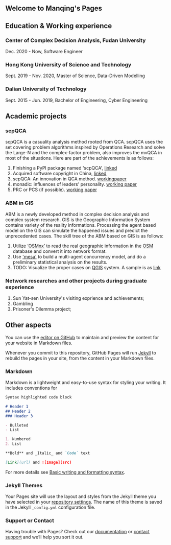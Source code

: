 ## Welcome to Manqing's Pages

## Education & Working experience
### Center of Complex Decision Analysis, Fudan University 
Dec. 2020 - Now, Software Engineer
### Hong Kong University of Science and Technology 
Sept. 2019 - Nov. 2020, Master of Science, Data-Driven Modelling
### Dalian University of Technology 
Sept. 2015 - Jun. 2019, Bachelor of Engineering, Cyber Engineering

## Academic projects
### scpQCA
scpQCA is a casuality analysis method rooted from QCA. scpQCA uses the set covering problem algorithms inspired by Operations Research and solve the Large-N and the complex-factor problem, also improves the mvQCA in most of the situations. Here are part of the achievements is as follows:
1. Finishing a PyPI package named 'scpQCA', [linked](PyPIlink)
2. Acquired software copyright in China, [linked](.jpg)
3. scpQCA: An innovation in QCA method. [workingpaper](.pdf)
4. monadic: influences of leaders' personality. [working paper](.pdf)
5. PRC or PCS (if possible). [working paper](.pdf)

### ABM in GIS
ABM is a newly developed method in complex decision analysis and complex system research. GIS is the Geographic Information System contains variety of the reality informations. Processing the agent based model on the GIS can simulate the happened issues and predict the unprecedented cases. The skill tree of the ABM based on GIS is as follows:
1. Utilize [‘OSMnx’](https://pypi.org/project/osmnx/) to read the real geographic information in the [OSM](https://www.openstreetmap.org/#map=11/31.2211/121.5934) database and convert it into network format.
2. Use ['mesa'](https://pypi.org/project/Mesa/) to build a multi-agent concurrency model, and do a preliminary statistical analysis on the results.
3. TODO: Visualize the proper cases on [QGIS](https://www.qgis.org/en/site/) system. A sample is as [link](todo)

### Network researches and other projects during graduate experience
1. Sun Yat-sen University's visiting exprience and achievements;
2. Gambling 
3. Prisoner's Dilemma project;

### 


## Other aspects


You can use the [editor on GitHub](https://github.com/manqingfu/manqingfu.github.io/edit/main/index.md) to maintain and preview the content for your website in Markdown files.

Whenever you commit to this repository, GitHub Pages will run [Jekyll](https://jekyllrb.com/) to rebuild the pages in your site, from the content in your Markdown files.

### Markdown

Markdown is a lightweight and easy-to-use syntax for styling your writing. It includes conventions for

```markdown
Syntax highlighted code block

# Header 1
## Header 2
### Header 3

- Bulleted
- List

1. Numbered
2. List

**Bold** and _Italic_ and `Code` text

[Link](url) and ![Image](src)
```

For more details see [Basic writing and formatting syntax](https://docs.github.com/en/github/writing-on-github/getting-started-with-writing-and-formatting-on-github/basic-writing-and-formatting-syntax).

### Jekyll Themes

Your Pages site will use the layout and styles from the Jekyll theme you have selected in your [repository settings](https://github.com/manqingfu/manqingfu.github.io/settings/pages). The name of this theme is saved in the Jekyll `_config.yml` configuration file.

### Support or Contact

Having trouble with Pages? Check out our [documentation](https://docs.github.com/categories/github-pages-basics/) or [contact support](https://support.github.com/contact) and we’ll help you sort it out.

